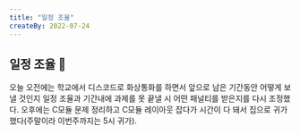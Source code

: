 ```yaml
---
title: "일정 조율"
createBy: 2022-07-24
---
```


## 일정 조율 🎪
오늘 오전에는 학교에서 디스코드로 화상통화를 하면서 앞으로 남은 기간동안 어떻게 보낼 것인지 일정 조율과 기간내에 과제를 못 끝낼 시 어떤 패널티를 받은지를 다시 조정했다. 오후에는 C모듈 문제 정리하고 C모듈 레이아웃 잡다가 시간이 다 돼서 집으로 귀가했다(주말이라 이번주까지는 5시 귀가).
